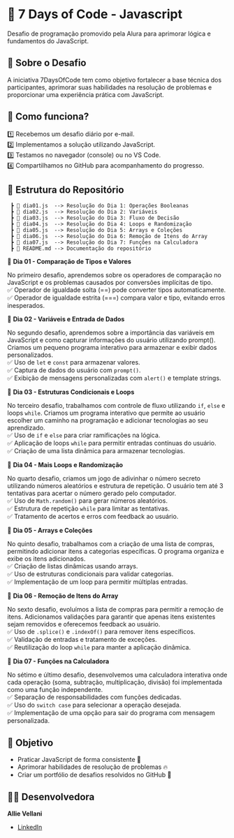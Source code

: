 # 🚀 7 Days of Code - Javascript
Desafio de programação promovido pela Alura para aprimorar lógica e fundamentos do JavaScript.

## 📌 Sobre o Desafio
A iniciativa 7DaysOfCode tem como objetivo fortalecer a base técnica dos participantes, aprimorar suas habilidades na resolução de problemas e proporcionar uma experiência prática com JavaScript.

## 🏁 Como funciona?
1️⃣ Recebemos um desafio diário por e-mail.  
2️⃣ Implementamos a solução utilizando JavaScript.  
3️⃣ Testamos no navegador (console) ou no VS Code.  
4️⃣ Compartilhamos no GitHub para acompanhamento do progresso.  

## 📂 Estrutura do Repositório  

```📦 7DaysOfCode-JavaScript
 ┣ 📜 dia01.js  --> Resolução do Dia 1: Operações Booleanas
 ┣ 📜 dia02.js  --> Resolução do Dia 2: Variáveis
 ┣ 📜 dia03.js  --> Resolução do Dia 3: Fluxo de Decisão
 ┣ 📜 dia04.js  --> Resolução do Dia 4: Loops e Randomização
 ┣ 📜 dia05.js  --> Resolução do Dia 5: Arrays e Coleções
 ┣ 📜 dia06.js  --> Resolução do Dia 6: Remoção de Itens do Array
 ┣ 📜 dia07.js  --> Resolução do Dia 7: Funções na Calculadora
 ┣ 📜 README.md --> Documentação do repositório
```

📅 **Dia 01 - Comparação de Tipos e Valores**

No primeiro desafio, aprendemos sobre os operadores de comparação no JavaScript e os problemas causados por conversões implícitas de tipo. <br>
✅ Operador de igualdade solta (==) pode converter tipos automaticamente. <br>
✅ Operador de igualdade estrita (===) compara valor e tipo, evitando erros inesperados.  

📅 **Dia 02 - Variáveis e Entrada de Dados**

No segundo desafio, aprendemos sobre a importância das variáveis em JavaScript e como capturar informações do usuário utilizando prompt(). Criamos um pequeno programa interativo para armazenar e exibir dados personalizados. <br>
✅ Uso de `let` e `const` para armazenar valores. <br>
✅ Captura de dados do usuário com `prompt()`. <br>
✅ Exibição de mensagens personalizadas com `alert()` e template strings.

📅 **Dia 03 - Estruturas Condicionais e Loops**

No terceiro desafio, trabalhamos com controle de fluxo utilizando `if`, `else` e loops `while`. Criamos um programa interativo que permite ao usuário escolher um caminho na programação e adicionar tecnologias ao seu aprendizado. <br>
✅ Uso de `if` e `else` para criar ramificações na lógica. <br>
✅ Aplicação de loops `while` para permitir entradas contínuas do usuário. <br>
✅ Criação de uma lista dinâmica para armazenar tecnologias.

📅 **Dia 04 - Mais Loops e Randomização**

No quarto desafio, criamos um jogo de adivinhar o número secreto utilizando números aleatórios e estrutura de repetição. O usuário tem até 3 tentativas para acertar o número gerado pelo computador. <br>
✅ Uso de `Math.random()` para gerar números aleatórios. <br>
✅ Estrutura de repetição `while` para limitar as tentativas. <br>
✅ Tratamento de acertos e erros com feedback ao usuário.

📅 **Dia 05 - Arrays e Coleções**

No quinto desafio, trabalhamos com a criação de uma lista de compras, permitindo adicionar itens a categorias específicas. O programa organiza e exibe os itens adicionados. <br>
✅ Criação de listas dinâmicas usando arrays. <br>
✅ Uso de estruturas condicionais para validar categorias. <br>
✅ Implementação de um loop para permitir múltiplas entradas.

📅 **Dia 06 - Remoção de Itens do Array**

No sexto desafio, evoluímos a lista de compras para permitir a remoção de itens. Adicionamos validações para garantir que apenas itens existentes sejam removidos e oferecemos feedback ao usuário. <br>
✅ Uso de `.splice()` e `.indexOf()` para remover itens específicos. <br>
✅ Validação de entradas e tratamento de exceções. <br>
✅ Reutilização do loop `while` para manter a aplicação dinâmica.

📅 **Dia 07 - Funções na Calculadora**

No sétimo e último desafio, desenvolvemos uma calculadora interativa onde cada operação (soma, subtração, multiplicação, divisão) foi implementada como uma função independente. <br>
✅ Separação de responsabilidades com funções dedicadas. <br>
✅ Uso do `switch case` para selecionar a operação desejada. <br>
✅ Implementação de uma opção para sair do programa com mensagem personalizada.

## 🎯 Objetivo

- Praticar JavaScript de forma consistente 🚀 <br>
- Aprimorar habilidades de resolução de problemas 🔥 <br>
- Criar um portfólio de desafios resolvidos no GitHub 📂 <br>

## 👨‍💻 Desenvolvedora

**Allie Vellani**
- [LinkedIn](https://www.linkedin.com/in/allie-vellani/)



